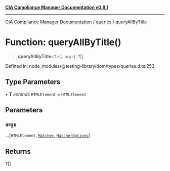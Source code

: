 [**CIA Compliance Manager Documentation v0.8.1**](../../../README.md)

***

[CIA Compliance Manager Documentation](../../../globals.md) / [queries](../README.md) / queryAllByTitle

# Function: queryAllByTitle()

> **queryAllByTitle**\<`T`\>(...`args`): `T`[]

Defined in: node\_modules/@testing-library/dom/types/queries.d.ts:253

## Type Parameters

• **T** *extends* `HTMLElement` = `HTMLElement`

## Parameters

### args

...\[`HTMLElement`, [`Matcher`](../../../type-aliases/Matcher.md), [`MatcherOptions`](../../../interfaces/MatcherOptions.md)\]

## Returns

`T`[]
